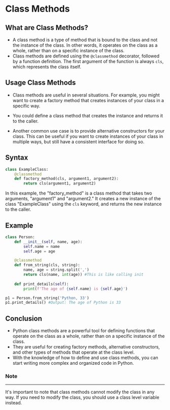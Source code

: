 # Class Methods

## What are Class Methods?

- A class method is a type of method that is bound to the class and not the instance of the class. In other words, it operates on the class as a whole, rather than on a specific instance of the class.
- Class methods are defined using the `@classmethod` decorator, followed by a function definition. The first argument of the function is always `cls`, which represents the class itself.

## Usage Class Methods

- Class methods are useful in several situations. For example, you might want to create a factory method that creates instances of your class in a specific way.

- You could define a class method that creates the instance and returns it to the caller.

- Another common use case is to provide alternative constructors for your class. This can be useful if you want to create instances of your class in multiple ways, but still have a consistent interface for doing so.

## Syntax
```py
class ExampleClass:
    @classmethod
    def factory_method(cls, argument1, argument2):
        return cls(argument1, argument2)
```

In this example, the "factory_method" is a class method that takes two arguments, "argument1" and "argument2." It creates a new instance of the class "ExampleClass" using the `cls` keyword, and returns the new instance to the caller.

## Example
```py
class Person:
    def __init__(self, name, age):
        self.name = name
        self.age = age

    @classmethod
    def from_string(cls, string):
        name, age = string.split(',')
        return cls(name, int(age)) #This is like calling init
    
    def print_details(self):
        print(f'The age of {self.name} is {self.age}')

p1 = Person.from_string('Python, 33')
p1.print_details() #Output: The age of Python is 33
```

## Conclusion
- Python class methods are a powerful tool for defining functions that operate on the class as a whole, rather than on a specific instance of the class.
- They are useful for creating factory methods, alternative constructors, and other types of methods that operate at the class level.
- With the knowledge of how to define and use class methods, you can start writing more complex and organized code in Python.

### Note
---
It's important to note that class methods cannot modify the class in any way. If you need to modify the class, you should use a class level variable instead.